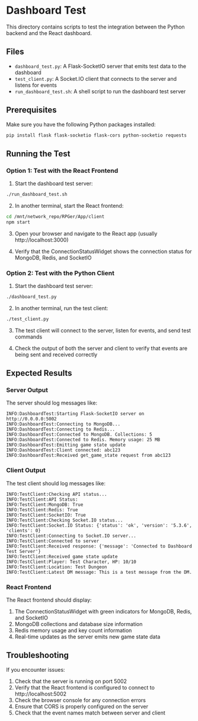 # Dashboard Test

This directory contains scripts to test the integration between the Python backend and the React dashboard.

## Files

- `dashboard_test.py`: A Flask-SocketIO server that emits test data to the dashboard
- `test_client.py`: A Socket.IO client that connects to the server and listens for events
- `run_dashboard_test.sh`: A shell script to run the dashboard test server

## Prerequisites

Make sure you have the following Python packages installed:

```bash
pip install flask flask-socketio flask-cors python-socketio requests
```

## Running the Test

### Option 1: Test with the React Frontend

1. Start the dashboard test server:

```bash
./run_dashboard_test.sh
```

2. In another terminal, start the React frontend:

```bash
cd /mnt/network_repo/RPGer/App/client
npm start
```

3. Open your browser and navigate to the React app (usually http://localhost:3000)

4. Verify that the ConnectionStatusWidget shows the connection status for MongoDB, Redis, and SocketIO

### Option 2: Test with the Python Client

1. Start the dashboard test server:

```bash
./dashboard_test.py
```

2. In another terminal, run the test client:

```bash
./test_client.py
```

3. The test client will connect to the server, listen for events, and send test commands

4. Check the output of both the server and client to verify that events are being sent and received correctly

## Expected Results

### Server Output

The server should log messages like:

```
INFO:DashboardTest:Starting Flask-SocketIO server on http://0.0.0.0:5002
INFO:DashboardTest:Connecting to MongoDB...
INFO:DashboardTest:Connecting to Redis...
INFO:DashboardTest:Connected to MongoDB. Collections: 5
INFO:DashboardTest:Connected to Redis. Memory usage: 25 MB
INFO:DashboardTest:Emitting game state update
INFO:DashboardTest:Client connected: abc123
INFO:DashboardTest:Received get_game_state request from abc123
```

### Client Output

The test client should log messages like:

```
INFO:TestClient:Checking API status...
INFO:TestClient:API Status:
INFO:TestClient:MongoDB: True
INFO:TestClient:Redis: True
INFO:TestClient:SocketIO: True
INFO:TestClient:Checking Socket.IO status...
INFO:TestClient:Socket.IO Status: {'status': 'ok', 'version': '5.3.6', 'clients': 0}
INFO:TestClient:Connecting to Socket.IO server...
INFO:TestClient:Connected to server
INFO:TestClient:Received response: {'message': 'Connected to Dashboard Test Server'}
INFO:TestClient:Received game state update
INFO:TestClient:Player: Test Character, HP: 10/10
INFO:TestClient:Location: Test Dungeon
INFO:TestClient:Latest DM message: This is a test message from the DM.
```

### React Frontend

The React frontend should display:

1. The ConnectionStatusWidget with green indicators for MongoDB, Redis, and SocketIO
2. MongoDB collections and database size information
3. Redis memory usage and key count information
4. Real-time updates as the server emits new game state data

## Troubleshooting

If you encounter issues:

1. Check that the server is running on port 5002
2. Verify that the React frontend is configured to connect to http://localhost:5002
3. Check the browser console for any connection errors
4. Ensure that CORS is properly configured on the server
5. Check that the event names match between server and client
